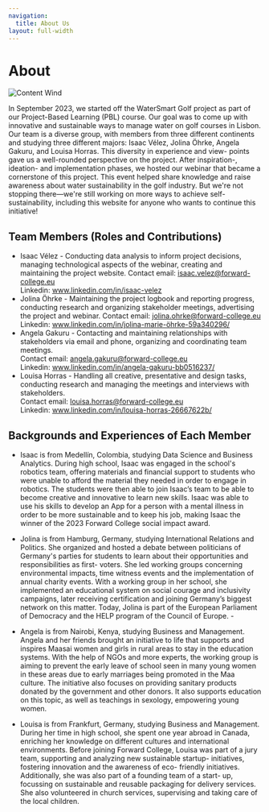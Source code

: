 ```yaml
---
navigation:
  title: About Us
layout: full-width
---
```


# About 

![Content Wind](https://raw.githubusercontent.com/Iva5858/watersmartgolf/main/public/team.png?)


In September 2023, we started off the WaterSmart Golf project as part of our Project-Based Learning (PBL) course. Our goal was to come up with innovative and sustainable ways to manage water on golf courses in Lisbon. Our team is a diverse group, with members from three different continents and studying three different majors: Isaac Vélez, Jolina Öhrke, Angela Gakuru, and Louisa Horras. This diversity in experience and view- points gave us a well-rounded perspective on the project.
After inspiration-, ideation- and implementation phases, we hosted our webinar that became a cornerstone of this project. This event helped share knowledge and raise awareness about water sustainability in the golf industry. But we're not stopping there—we're still working on more ways to achieve self-sustainability, including this website for anyone who wants to continue this initiative! 










## Team Members (Roles and Contributions)
- Isaac Vélez - Conducting data analysis to inform project decisions, managing technological aspects of the webinar, creating and maintaining the project website. 
Contact email: isaac.velez@forward-college.eu                                                                                                
Linkedin: www.linkedin.com/in/isaac-velez
- Jolina Öhrke - Maintaining the project logbook and reporting progress, conducting research and organizing stakeholder meetings, advertising the project and webinar.
Contact email: jolina.ohrke@forward-college.eu                                                                                                
Linkedin: www.linkedin.com/in/jolina-marie-öhrke-59a340296/
- Angela Gakuru - Contacting and maintaining relationships with stakeholders via email and phone, organizing and coordinating team meetings.                            
Contact email: angela.gakuru@forward-college.eu                                                                                                
Linkedin: www.linkedin.com/in/angela-gakuru-bb0516237/
- Louisa Horras - Handling all creative, presentative and design tasks, conducting research and managing the meetings and interviews with stakeholders.                          
Contact email: louisa.horras@forward-college.eu                                                                                                
Linkedin: www.linkedin.com/in/louisa-horras-26667622b/




## Backgrounds and Experiences of Each Member 
- Isaac is from Medellín, Colombia, studying Data Science and Business Analytics. During high school, Isaac was engaged in the school's robotics team, offering materials and financial support to students who were unable to afford the material they needed in order to engage in robotics. The students were then able to join Isaac’s team to be able to become creative and innovative to learn new skills. Isaac was able to use his skills to develop an App for a person with a mental illness in order to be more sustainable and to keep his job, making Isaac the winner of the 2023 Forward College social impact award. 

- Jolina is from Hamburg, Germany, studying International Relations and Politics. She organized and hosted a debate between politicians of Germany's parties for students to learn about their opportunities and responsibilities as first- voters. She led working groups concerning environmental impacts, time witness events and the implementation of annual charity events. With a working group in her school, she implemented an educational system on social courage and inclusivity campaigns, later receiving certification and joining Germany’s biggest network on this matter. Today, Jolina is part of the European Parliament of Democracy and the HELP program of the Council of Europe. - 
- Angela is from Nairobi, Kenya, studying Business and Management. Angela and her friends brought an initiative to life that supports and inspires Maasai women and girls in rural areas to stay in the education systems. With the help of NGOs and more experts, the working group is aiming to prevent the early leave of school seen in many young women in these areas due to early marriages being promoted in the Maa culture. The initiative also focuses on providing sanitary products donated by the government and other donors. It also supports education on this topic, as well as teachings in sexology, empowering young women. 
- Louisa is from Frankfurt, Germany, studying Business and Management. During her time in high school, she spent one year abroad in Canada, enriching her knowledge on different cultures and international environments. Before joining Forward College, Louisa was part of a jury team, supporting and analyzing new sustainable  startup- initiatives, fostering innovation and the awareness of eco- friendly initiatives. Additionally, she was also part of a founding team of a start- up, focussing on sustainable and reusable packaging for delivery services. She also volunteered in church services, supervising and taking care of the local children. 
